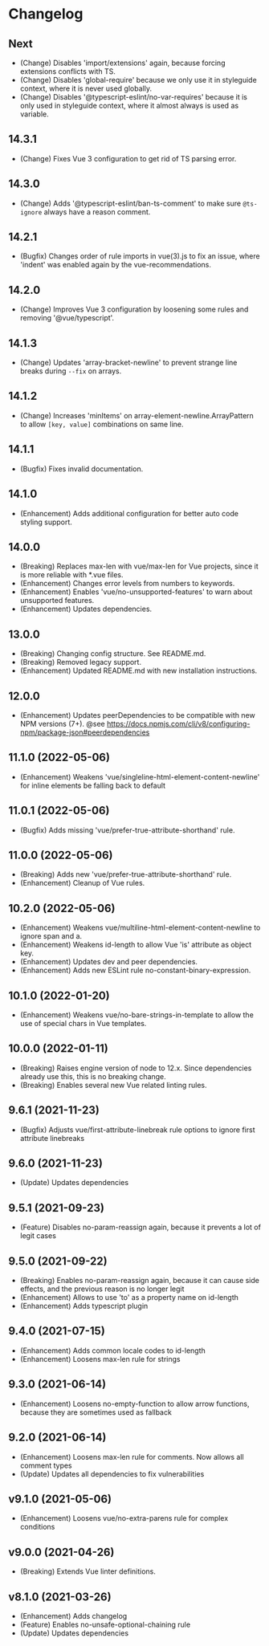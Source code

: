 # Changelog

## Next

* (Change) Disables 'import/extensions' again, because forcing extensions conflicts with TS.
* (Change) Disables 'global-require' because we only use it in styleguide context, where it is never used globally.
* (Change) Disables '@typescript-eslint/no-var-requires' because it is only used in styleguide context, where it almost always is used as variable.

## 14.3.1
* (Change) Fixes Vue 3 configuration to get rid of TS parsing error.

## 14.3.0
* (Change) Adds '@typescript-eslint/ban-ts-comment' to make sure `@ts-ignore` always have a reason comment.

## 14.2.1
* (Bugfix) Changes order of rule imports in vue(3).js to fix an issue, where 'indent' was enabled again by the vue-recommendations. 

## 14.2.0
* (Change) Improves Vue 3 configuration by loosening some rules and removing '@vue/typescript'.

## 14.1.3
* (Change) Updates 'array-bracket-newline' to prevent strange line breaks during `--fix` on arrays.

## 14.1.2
* (Change) Increases 'minItems' on array-element-newline.ArrayPattern to allow `[key, value]` combinations on same line.

## 14.1.1
* (Bugfix) Fixes invalid documentation.

## 14.1.0
* (Enhancement) Adds additional configuration for better auto code styling support.

## 14.0.0
* (Breaking) Replaces max-len with vue/max-len for Vue projects, since it is more reliable with *.vue files.
* (Enhancement) Changes error levels from numbers to keywords.
* (Enhancement) Enables 'vue/no-unsupported-features' to warn about unsupported features.
* (Enhancement) Updates dependencies.

## 13.0.0
* (Breaking) Changing config structure. See README.md.
* (Breaking) Removed legacy support.
* (Enhancement) Updated README.md with new installation instructions.

## 12.0.0
* (Enhancement) Updates peerDependencies to be compatible with new NPM versions (7+). @see https://docs.npmjs.com/cli/v8/configuring-npm/package-json#peerdependencies

## 11.1.0 (2022-05-06)
* (Enhancement) Weakens 'vue/singleline-html-element-content-newline' for inline elements be falling back to default

## 11.0.1 (2022-05-06)
* (Bugfix) Adds missing 'vue/prefer-true-attribute-shorthand' rule.

## 11.0.0 (2022-05-06)
* (Breaking) Adds new 'vue/prefer-true-attribute-shorthand' rule.
* (Enhancement) Cleanup of Vue rules.

## 10.2.0 (2022-05-06)
* (Enhancement) Weakens vue/multiline-html-element-content-newline to ignore span and a.
* (Enhancement) Weakens id-length to allow Vue 'is' attribute as object key.
* (Enhancement) Updates dev and peer dependencies.
* (Enhancement) Adds new ESLint rule no-constant-binary-expression.

## 10.1.0 (2022-01-20)
* (Enhancement) Weakens vue/no-bare-strings-in-template to allow the use of special chars in Vue templates.

## 10.0.0 (2022-01-11)
* (Breaking) Raises engine version of node to 12.x. Since dependencies already use this, this is no breaking change.
* (Breaking) Enables several new Vue related linting rules.

## 9.6.1 (2021-11-23)
* (Bugfix) Adjusts vue/first-attribute-linebreak rule options to ignore first attribute linebreaks

## 9.6.0 (2021-11-23)
* (Update) Updates dependencies

## 9.5.1 (2021-09-23)

* (Feature) Disables no-param-reassign again, because it prevents a lot of legit cases

## 9.5.0 (2021-09-22)
* (Breaking) Enables no-param-reassign again, because it can cause side effects, and the previous reason is no longer legit
* (Enhancement) Allows to use 'to' as a property name on id-length
* (Enhancement) Adds typescript plugin

## 9.4.0 (2021-07-15)
* (Enhancement) Adds common locale codes to id-length
* (Enhancement) Loosens max-len rule for strings

## 9.3.0 (2021-06-14)
* (Enhancement) Loosens no-empty-function to allow arrow functions, because they are sometimes used as fallback

## 9.2.0 (2021-06-14)
* (Enhancement) Loosens max-len rule for comments. Now allows all comment types
* (Update) Updates all dependencies to fix vulnerabilities

## v9.1.0 (2021-05-06)
* (Enhancement) Loosens vue/no-extra-parens rule for complex conditions

## v9.0.0 (2021-04-26)
* (Breaking) Extends Vue linter definitions.

## v8.1.0 (2021-03-26)

* (Enhancement) Adds changelog
* (Feature) Enables no-unsafe-optional-chaining rule
* (Update) Updates dependencies
